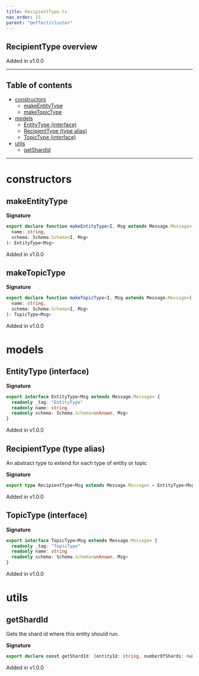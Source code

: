```yaml
---
title: RecipientType.ts
nav_order: 15
parent: "@effect/cluster"
---
```


## RecipientType overview

Added in v1.0.0

---

<h2 class="text-delta">Table of contents</h2>

- [constructors](#constructors)
  - [makeEntityType](#makeentitytype)
  - [makeTopicType](#maketopictype)
- [models](#models)
  - [EntityType (interface)](#entitytype-interface)
  - [RecipientType (type alias)](#recipienttype-type-alias)
  - [TopicType (interface)](#topictype-interface)
- [utils](#utils)
  - [getShardId](#getshardid)

---

# constructors

## makeEntityType

**Signature**

```ts
export declare function makeEntityType<I, Msg extends Message.Message>(
  name: string,
  schema: Schema.Schema<I, Msg>
): EntityType<Msg>
```

Added in v1.0.0

## makeTopicType

**Signature**

```ts
export declare function makeTopicType<I, Msg extends Message.Message>(
  name: string,
  schema: Schema.Schema<I, Msg>
): TopicType<Msg>
```

Added in v1.0.0

# models

## EntityType (interface)

**Signature**

```ts
export interface EntityType<Msg extends Message.Message> {
  readonly _tag: "EntityType"
  readonly name: string
  readonly schema: Schema.Schema<unknown, Msg>
}
```

Added in v1.0.0

## RecipientType (type alias)

An abstract type to extend for each type of entity or topic

**Signature**

```ts
export type RecipientType<Msg extends Message.Message> = EntityType<Msg> | TopicType<Msg>
```

Added in v1.0.0

## TopicType (interface)

**Signature**

```ts
export interface TopicType<Msg extends Message.Message> {
  readonly _tag: "TopicType"
  readonly name: string
  readonly schema: Schema.Schema<unknown, Msg>
}
```

Added in v1.0.0

# utils

## getShardId

Gets the shard id where this entity should run.

**Signature**

```ts
export declare const getShardId: (entityId: string, numberOfShards: number) => ShardId.ShardId
```

Added in v1.0.0
